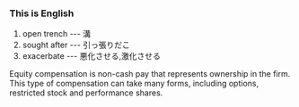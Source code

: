 ### This is English

1. open trench --- 溝
2. sought after --- 引っ張りだこ
3. exacerbate --- 悪化させる,激化させる

Equity compensation is non-cash pay that represents ownership in the firm. This type of compensation can take many forms, including options, restricted stock and performance shares.
